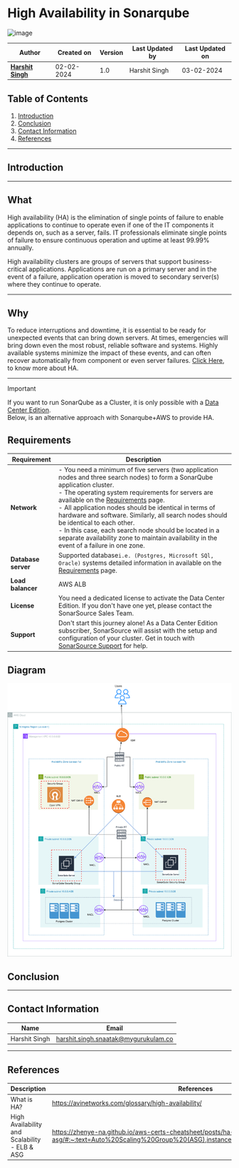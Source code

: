 # High Availability in Sonarqube
![image](https://github.com/avengers-p7/Documentation/assets/156056444/62618808-0025-4518-a9fd-5102cf1383e2)

| Author                                                           | Created on  | Version    | Last Updated by | Last Updated on |
| ---------------------------------------------------------------- | ----------- | ---------- | --------------- | --------------- |
| **[Harshit Singh](https://github.com/Panu-S-Harshit-Ninja-07)**  | 02-02-2024  | 1.0        | Harshit Singh   | 03-02-2024      |


## Table  of Contents

1. [Introduction](#Introduction)
2. [Conclusion](#Conclusion)
3. [Contact Information](#Contact-Information)
4. [References](#References)
***

## Introduction 

***
## What
High availability (HA) is the elimination of single points of failure to enable applications to continue to operate even if one of the IT components it depends on, such as a server, fails. IT professionals eliminate single points of failure to ensure continuous operation and uptime at least 99.99% annually.

High availability clusters are groups of servers that support business-critical applications. Applications are run on a primary server and in the event of a failure, application operation is moved to secondary server(s) where they continue to operate.
***
## Why 
To reduce interruptions and downtime, it is essential to be ready for unexpected events that can bring down servers. At times, emergencies will bring down even the most robust, reliable software and systems. Highly available systems minimize the impact of these events, and can often recover automatically from component or even server failures. [Click Here](https://avinetworks.com/glossary/high-availability/), to know more about HA.
***
> [!IMPORTANT]
> If you want to run SonarQube as a Cluster, it is only possible with a [Data Center Edition](https://docs.sonarsource.com/sonarqube/latest/instance-administration/sonarqube-db-copy-tool/).<br>
> Below, is an alternative approach with Sonarqube+AWS to provide HA.
## Requirements
| Requirement | Description |
| ----------- | ----------- |
| **Network**     | - You need a minimum of five servers (two application nodes and three search nodes) to form a SonarQube application cluster.<br>- The operating system requirements for servers are available on the [Requirements](https://docs.sonarsource.com/sonarqube/latest/requirements/prerequisites-and-overview/) page.<br>- All application nodes should be identical in terms of hardware and software. Similarly, all search nodes should be identical to each other.<br>- In this case, each search node should be located in a separate availability zone to maintain availability in the event of a failure in one zone. |
|  **Database server** |Supported database`i.e. (Postgres, Microsoft SQl, Oracle)` systems detailed information in available on the [Requirements](https://docs.sonarsource.com/sonarqube/latest/requirements/prerequisites-and-overview/) page. |
|**Load balancer**| AWS ALB |
| **License** | You need a dedicated license to activate the Data Center Edition. If you don't have one yet, please contact the SonarSource Sales Team. |
| **Support** | Don't start this journey alone! As a Data Center Edition subscriber, SonarSource will assist with the setup and configuration of your cluster. Get in touch with [SonarSource Support](https://sonarsource.atlassian.net/servicedesk/customer/user/login?destination=portals) for help.
## Diagram
<img title="HA Sonarqube" alt="HA Sonarqube AWS " src="./HA-Sonarqube.drawio.svg">

## Conclusion
***

## Contact Information

|     Name         | Email  |
| -----------------| ------------------------------------ |
| Harshit Singh    | harshit.singh.snaatak@mygurukulam.co |
***

## References

| Description                                   | References  
| --------------------------------------------  | -------------------------------------------------|
| What is HA?                                   | https://avinetworks.com/glossary/high-availability/ |
| High Availability and Scalability - ELB & ASG | https://zhenye-na.github.io/aws-certs-cheatsheet/posts/ha-elb-asg/#:~:text=Auto%20Scaling%20Group%20(ASG),instances%20to%20a%20load%20balancer |
